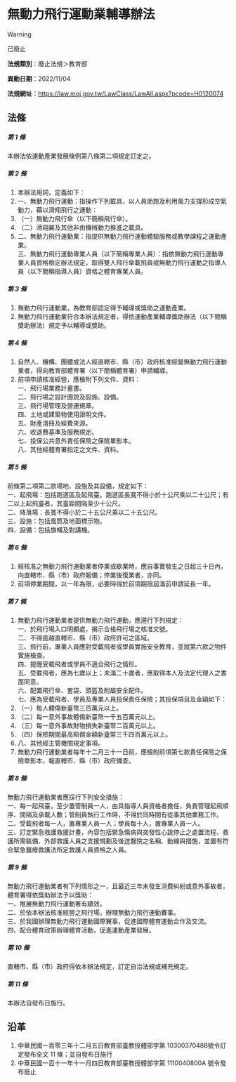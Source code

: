 # 無動力飛行運動業輔導辦法


> [!WARNING]
> 已廢止


**法規類別**：廢止法規＞教育部

**異動日期**：2022/11/04  

**法規網址**：https://law.moj.gov.tw/LawClass/LawAll.aspx?pcode=H0120074



## 法條
##### 第 1 條
本辦法依運動產業發展條例第八條第二項規定訂定之。

##### 第 2 條
1. 本辦法用詞，定義如下︰
1. 一、無動力飛行運動：指操作下列載具，以人員助跑及利用風力支撐形成空氣動力，藉以滑翔飛行之運動：
1. （一）無動力飛行傘（以下簡稱飛行傘）。
1. （二）滑翔翼及其他非由機械動力推進之載具。
1. 二、無動力飛行運動業：指提供無動力飛行運動體驗服務或教學課程之運動產業。  
三、無動力飛行運動專業人員（以下簡稱專業人員）：指依無動力飛行運動專業人員資格檢定辦法規定，取得雙人飛行傘載飛員或無動力飛行運動之指導人員（以下簡稱指導人員）資格之體育專業人員。

##### 第 3 條
1. 無動力飛行運動業，為教育部認定得予輔導或獎助之運動產業。
1. 無動力飛行運動業符合本辦法規定者，得依運動產業輔導獎助辦法（以下簡稱獎助辦法）規定予以輔導或獎助。

##### 第 4 條
1. 自然人、機構、團體或法人經直轄市、縣（市）政府核准經營無動力飛行運動業者，得向教育部體育署（以下簡稱體育署）申請輔導。
1. 前項申請核准經營，應檢附下列文件、資料：  
一、飛行場業務計畫書。  
二、飛行場之設計圖說及設施、設備。  
三、飛行場管理及營運規章。  
四、土地或建築物使用證明文件。  
五、財產清冊及經費來源。  
六、收退費基準及服務規定。  
七、投保公共意外責任保險之保險單影本。  
八、其他經體育署指定之文件、資料。

##### 第 5 條
前條第二項第二款場地、設施及其設備，規定如下：  
一、起飛場：包括跑道區及起飛臺。跑道區長寬不得小於十公尺乘以二十公尺；有二以上起飛臺者，其臺距間隔至少十公尺。  
二、降落場：長寬不得小於二十五公尺乘以二十五公尺。  
三、設施：包括風筒及地面標示物。  
四、設備：包括旗幟及對講機。

##### 第 6 條
1. 經核准之無動力飛行運動業者停業或歇業時，應自事實發生之日起三十日內，向直轄市、縣（市）政府報備；停業後復業者，亦同。
1. 前項停業期間，以一年為限，必要時得於前項期限屆滿前申請延長一年。

##### 第 7 條
1. 無動力飛行運動業者提供無動力飛行運動，應遵行下列規定：  
一、於飛行場入口明顯處，揭示合格飛行場之核准文號。  
二、不得逾越直轄市、縣（市）政府許可之區域。  
三、飛行前，專業人員應對受載飛者或學員實施安全教育，並就第六款之物件實施檢查。  
四、提醒受載飛者或學員不適合飛行之情形。  
五、受載飛者，應為七歲以上；未滿二十歲者，應取得本人及法定代理人之書面同意。  
六、配置飛行傘、套袋、頭盔及附屬安全配件。  
七、應為受載飛者、學員及專業人員投保責任保險；其投保項目及金額如下：
1. （一）每人體傷新臺幣三百萬元以上。
1. （二）每一意外事故體傷新臺幣一千五百萬元以上。
1. （三）每一意外事故財物損失新臺幣二百萬元以上。
1. （四）保險期間最高賠償金額新臺幣三千四百萬元以上。
1. 八、其他經主管機關規定事項。
1. 無動力飛行運動業者每年十二月三十一日前，應檢附前項第七款責任保險之保險單影本，報直轄市、縣（市）政府備查。

##### 第 8 條
無動力飛行運動業者應採行下列安全措施：  
一、每一起飛臺，至少置管制員一人，由具指導人員資格者擔任，負責管理起飛順序、間隔及承載人數；管制員執行工作時，不得於同時間有從事其他業務工作。  
二、受載飛者每一人，置專業人員一人；學員每十人，置專業人員一人。  
三、訂定緊急救護救援計畫，內容包括緊急傷病與突發性心跳停止之處置流程、救護所需裝備、外部救護人員之支援規劃及後送醫院之名稱、動線與措施，並置有符合緊急醫療救護法所定救護人員資格之人員。

##### 第 9 條
無動力飛行運動業者有下列情形之一，且最近三年未發生消費糾紛或意外事故者，體育署得依獎助辦法予以獎助：  
一、推展無動力飛行運動著有績效。  
二、於依本辦法核准經營之飛行場，辦理無動力飛行運動賽事。  
三、於我國辦理無動力飛行運動國際賽事，促進國際體育運動合作及交流。  
四、配合體育政策辦理體育活動，促進運動產業發展。

##### 第 10 條
直轄市、縣（市）政府得依本辦法規定，訂定自治法規或補充規定。

##### 第 11 條
本辦法自發布日施行。

## 沿革
1. 中華民國一百零三年十二月五日教育部臺教授體部字第 1030037048B號令訂定發布全文 11 條；並自發布日施行
1. 中華民國一百十一年十一月四日教育部臺教授體部字第 1110040800A  號令發布廢止
